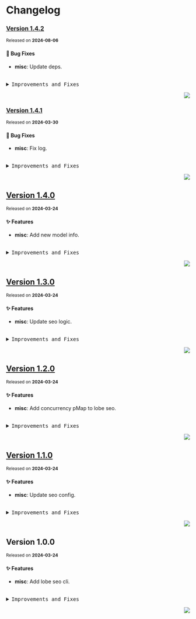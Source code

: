 <a name="readme-top"></a>

# Changelog

### [Version 1.4.2](https://github.com/lobehub/lobe-cli-toolbox/compare/@lobehub/seo-cli@1.4.1...@lobehub/seo-cli@1.4.2)

<sup>Released on **2024-08-06**</sup>

#### 🐛 Bug Fixes

- **misc**: Update deps.

<br/>

<details>
<summary><kbd>Improvements and Fixes</kbd></summary>

#### What's fixed

- **misc**: Update deps ([88832ec](https://github.com/lobehub/lobe-cli-toolbox/commit/88832ec))

</details>

<div align="right">

[![](https://img.shields.io/badge/-BACK_TO_TOP-151515?style=flat-square)](#readme-top)

</div>

### [Version 1.4.1](https://github.com/lobehub/lobe-cli-toolbox/compare/@lobehub/seo-cli@1.4.0...@lobehub/seo-cli@1.4.1)

<sup>Released on **2024-03-30**</sup>

#### 🐛 Bug Fixes

- **misc**: Fix log.

<br/>

<details>
<summary><kbd>Improvements and Fixes</kbd></summary>

#### What's fixed

- **misc**: Fix log ([d4bc39c](https://github.com/lobehub/lobe-cli-toolbox/commit/d4bc39c))

</details>

<div align="right">

[![](https://img.shields.io/badge/-BACK_TO_TOP-151515?style=flat-square)](#readme-top)

</div>

## [Version 1.4.0](https://github.com/lobehub/lobe-cli-toolbox/compare/@lobehub/seo-cli@1.3.0...@lobehub/seo-cli@1.4.0)

<sup>Released on **2024-03-24**</sup>

#### ✨ Features

- **misc**: Add new model info.

<br/>

<details>
<summary><kbd>Improvements and Fixes</kbd></summary>

#### What's improved

- **misc**: Add new model info ([cbe785e](https://github.com/lobehub/lobe-cli-toolbox/commit/cbe785e))

</details>

<div align="right">

[![](https://img.shields.io/badge/-BACK_TO_TOP-151515?style=flat-square)](#readme-top)

</div>

## [Version 1.3.0](https://github.com/lobehub/lobe-cli-toolbox/compare/@lobehub/seo-cli@1.2.0...@lobehub/seo-cli@1.3.0)

<sup>Released on **2024-03-24**</sup>

#### ✨ Features

- **misc**: Update seo logic.

<br/>

<details>
<summary><kbd>Improvements and Fixes</kbd></summary>

#### What's improved

- **misc**: Update seo logic ([c386970](https://github.com/lobehub/lobe-cli-toolbox/commit/c386970))

</details>

<div align="right">

[![](https://img.shields.io/badge/-BACK_TO_TOP-151515?style=flat-square)](#readme-top)

</div>

## [Version 1.2.0](https://github.com/lobehub/lobe-cli-toolbox/compare/@lobehub/seo-cli@1.1.0...@lobehub/seo-cli@1.2.0)

<sup>Released on **2024-03-24**</sup>

#### ✨ Features

- **misc**: Add concurrency pMap to lobe seo.

<br/>

<details>
<summary><kbd>Improvements and Fixes</kbd></summary>

#### What's improved

- **misc**: Add concurrency pMap to lobe seo ([fd5141d](https://github.com/lobehub/lobe-cli-toolbox/commit/fd5141d))

</details>

<div align="right">

[![](https://img.shields.io/badge/-BACK_TO_TOP-151515?style=flat-square)](#readme-top)

</div>

## [Version 1.1.0](https://github.com/lobehub/lobe-cli-toolbox/compare/@lobehub/seo-cli@1.0.0...@lobehub/seo-cli@1.1.0)

<sup>Released on **2024-03-24**</sup>

#### ✨ Features

- **misc**: Update seo config.

<br/>

<details>
<summary><kbd>Improvements and Fixes</kbd></summary>

#### What's improved

- **misc**: Update seo config ([9ca366c](https://github.com/lobehub/lobe-cli-toolbox/commit/9ca366c))

</details>

<div align="right">

[![](https://img.shields.io/badge/-BACK_TO_TOP-151515?style=flat-square)](#readme-top)

</div>

## Version 1.0.0

<sup>Released on **2024-03-24**</sup>

#### ✨ Features

- **misc**: Add lobe seo cli.

<br/>

<details>
<summary><kbd>Improvements and Fixes</kbd></summary>

#### What's improved

- **misc**: Add lobe seo cli ([bb1b860](https://github.com/lobehub/lobe-cli-toolbox/commit/bb1b860))

</details>

<div align="right">

[![](https://img.shields.io/badge/-BACK_TO_TOP-151515?style=flat-square)](#readme-top)

</div>
